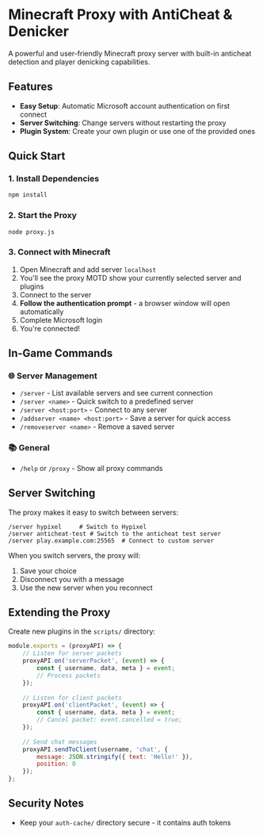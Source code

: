 # Minecraft Proxy with AntiCheat & Denicker

A powerful and user-friendly Minecraft proxy server with built-in anticheat detection and player denicking capabilities.

## Features

- **Easy Setup**: Automatic Microsoft account authentication on first connect
- **Server Switching**: Change servers without restarting the proxy
- **Plugin System**: Create your own plugin or use one of the provided ones

## Quick Start

### 1. Install Dependencies

```bash
npm install
```

### 2. Start the Proxy

```bash
node proxy.js
```

### 3. Connect with Minecraft

1. Open Minecraft and add server `localhost`
2. You'll see the proxy MOTD show your currently selected server and plugins
3. Connect to the server
4. **Follow the authentication prompt** - a browser window will open automatically
5. Complete Microsoft login
6. You're connected!

## In-Game Commands

### 🌐 Server Management

- `/server` - List available servers and see current connection
- `/server <name>` - Quick switch to a predefined server
- `/server <host:port>` - Connect to any server
- `/addserver <name> <host:port>` - Save a server for quick access
- `/removeserver <name>` - Remove a saved server

### 📚 General

- `/help` or `/proxy` - Show all proxy commands

## Server Switching

The proxy makes it easy to switch between servers:

```
/server hypixel     # Switch to Hypixel
/server anticheat-test # Switch to the anticheat test server
/server play.example.com:25565  # Connect to custom server
```

When you switch servers, the proxy will:
1. Save your choice
2. Disconnect you with a message
3. Use the new server when you reconnect


## Extending the Proxy

Create new plugins in the `scripts/` directory:

```javascript
module.exports = (proxyAPI) => {
    // Listen for server packets
    proxyAPI.on('serverPacket', (event) => {
        const { username, data, meta } = event;
        // Process packets
    });
    
    // Listen for client packets
    proxyAPI.on('clientPacket', (event) => {
        const { username, data, meta } = event;
        // Cancel packet: event.cancelled = true;
    });
    
    // Send chat messages
    proxyAPI.sendToClient(username, 'chat', {
        message: JSON.stringify({ text: 'Hello!' }),
        position: 0
    });
};
```

## Security Notes

- Keep your `auth-cache/` directory secure - it contains auth tokens
